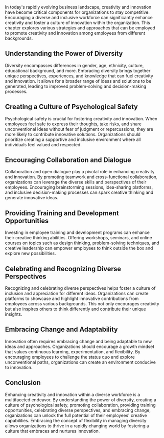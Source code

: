 
In today's rapidly evolving business landscape, creativity and innovation have become critical components for organizations to stay competitive. Encouraging a diverse and inclusive workforce can significantly enhance creativity and foster a culture of innovation within the organization. This chapter explores various strategies and approaches that can be employed to promote creativity and innovation among employees from different backgrounds.

Understanding the Power of Diversity
------------------------------------

Diversity encompasses differences in gender, age, ethnicity, culture, educational background, and more. Embracing diversity brings together unique perspectives, experiences, and knowledge that can fuel creativity and innovation. It allows for a broader range of ideas and solutions to be generated, leading to improved problem-solving and decision-making processes.

Creating a Culture of Psychological Safety
------------------------------------------

Psychological safety is crucial for fostering creativity and innovation. When employees feel safe to express their thoughts, take risks, and share unconventional ideas without fear of judgment or repercussions, they are more likely to contribute innovative solutions. Organizations should prioritize creating a supportive and inclusive environment where all individuals feel valued and respected.

Encouraging Collaboration and Dialogue
--------------------------------------

Collaboration and open dialogue play a pivotal role in enhancing creativity and innovation. By promoting teamwork and cross-functional collaboration, organizations can leverage the diverse skills and perspectives of their employees. Encouraging brainstorming sessions, idea-sharing platforms, and inclusive decision-making processes can spark creative thinking and generate innovative ideas.

Providing Training and Development Opportunities
------------------------------------------------

Investing in employee training and development programs can enhance their creative thinking abilities. Offering workshops, seminars, and online courses on topics such as design thinking, problem-solving techniques, and creative leadership can empower employees to think outside the box and explore new possibilities.

Celebrating and Recognizing Diverse Perspectives
------------------------------------------------

Recognizing and celebrating diverse perspectives helps foster a culture of inclusion and appreciation for different ideas. Organizations can create platforms to showcase and highlight innovative contributions from employees across various backgrounds. This not only encourages creativity but also inspires others to think differently and contribute their unique insights.

Embracing Change and Adaptability
---------------------------------

Innovation often requires embracing change and being adaptable to new ideas and approaches. Organizations should encourage a growth mindset that values continuous learning, experimentation, and flexibility. By encouraging employees to challenge the status quo and explore unconventional paths, organizations can create an environment conducive to innovation.

Conclusion
----------

Enhancing creativity and innovation within a diverse workforce is a multifaceted endeavor. By understanding the power of diversity, creating a culture of psychological safety, promoting collaboration, providing training opportunities, celebrating diverse perspectives, and embracing change, organizations can unlock the full potential of their employees' creative capabilities. Embracing the concept of flexibility in managing diversity allows organizations to thrive in a rapidly changing world by fostering a culture that embraces and nurtures innovation.
